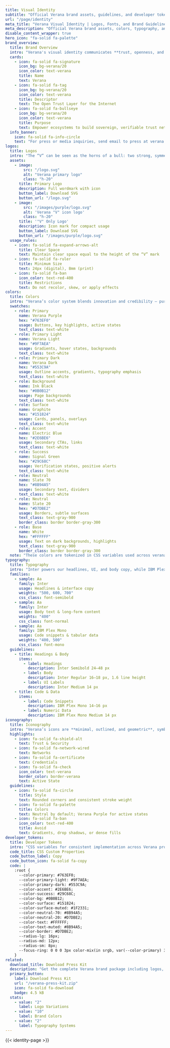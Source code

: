 ```yaml
---
title: Visual Identity
subtitle: "Official Verana brand assets, guidelines, and developer tokens"
url: "/page/identity"
meta_title: "Verana Visual Identity | Logos, Fonts, and Brand Guidelines"
meta_description: "Official Verana brand assets, colors, typography, and logo downloads. Access the Verana Press Kit for partners, media, and developers."
disable_content_wrapper: true
hero_icon: "fa-solid fa-palette"
brand_overview:
  title: Brand Overview
  intro: "Verana's visual identity communicates **trust, openness, and sovereignty** — the core values behind the Open Trust Layer for the Internet."
  cards:
    - icon: fa-solid fa-signature
      icon_bg: bg-verana/20
      icon_color: text-verana
      title: Name
      text: Verana
    - icon: fa-solid fa-tag
      icon_bg: bg-verana/20
      icon_color: text-verana
      title: Descriptor
      text: The Open Trust Layer for the Internet
    - icon: fa-solid fa-bullseye
      icon_bg: bg-verana/20
      icon_color: text-verana
      title: Purpose
      text: Empower ecosystems to build sovereign, verifiable trust networks they fully control
  info_banner:
    icon: fa-solid fa-info-circle
    text: "For press or media inquiries, send email to press at verana dot io or reach our <span class=\"text-verana font-medium inline-flex items-center space-x-2\"><i class=\"fa-brands fa-linkedin\"></i><a href=\"https://www.linkedin.com/company/verana-foundation/\" class=\"hover:text-verana-light\">LinkedIn</a></span>"
logos:
  title: Logos
  intro: "The “V” can be seen as the horns of a bull: two strong, symmetrical lines rising upward from a shared base, embodying power, balance, and determination."
  assets:
    - image:
        src: "/logo.svg"
        alt: "Verana primary logo"
        class: "h-20"
      title: Primary Logo
      description: Full wordmark with icon
      button_label: Download SVG
      button_url: "/logo.svg"
    - image:
        src: "/images/purple/logo.svg"
        alt: 'Verana "V" icon logo'
        class: "h-20"
      title: '"V" Only Logo'
      description: Icon mark for compact usage
      button_label: Download SVG
      button_url: "/images/purple/logo.svg"
  usage_rules:
    - icon: fa-solid fa-expand-arrows-alt
      title: Clear Space
      text: Maintain clear space equal to the height of the “V” mark
    - icon: fa-solid fa-ruler
      title: Minimum Size
      text: 24px (digital), 8mm (print)
    - icon: fa-solid fa-ban
      icon_color: text-red-400
      title: Restrictions
      text: Do not recolor, skew, or apply effects
colors:
  title: Colors
  intro: "Verana’s color system blends innovation and credibility — purple anchors the palette, supported by neutral and accent tones used across the product and brand."
  swatches:
    - role: Primary
      name: Verana Purple
      hex: "#763EF0"
      usage: Buttons, key highlights, active states
      text_class: text-white
    - role: Primary Light
      name: Verana Light
      hex: "#9F7AEA"
      usage: Gradients, hover states, backgrounds
      text_class: text-white
    - role: Primary Dark
      name: Verana Dark
      hex: "#553C9A"
      usage: Outline accents, gradients, typography emphasis
      text_class: text-white
    - role: Background
      name: Ink Black
      hex: "#0B0B12"
      usage: Page backgrounds
      text_class: text-white
    - role: Surface
      name: Graphite
      hex: "#151824"
      usage: Cards, panels, overlays
      text_class: text-white
    - role: Accent
      name: Electric Blue
      hex: "#2E6BE6"
      usage: Secondary CTAs, links
      text_class: text-white
    - role: Success
      name: Signal Green
      hex: "#29C68C"
      usage: Verification states, positive alerts
      text_class: text-white
    - role: Neutral
      name: Slate 70
      hex: "#8B94A5"
      usage: Secondary text, dividers
      text_class: text-white
    - role: Neutral
      name: Slate 20
      hex: "#D7DBE2"
      usage: Borders, subtle surfaces
      text_class: text-gray-900
      border_class: border border-gray-300
    - role: Base
      name: White
      hex: "#FFFFFF"
      usage: Text on dark backgrounds, highlights
      text_class: text-gray-900
      border_class: border border-gray-300
  note: "These colors are tokenized in CSS variables used across verana.io and documentation."
typography:
  title: Typography
  intro: "Inter powers our headlines, UI, and body copy, while IBM Plex Mono supports code and structured data."
  families:
    - sample: Aa
      family: Inter
      usage: Headlines & interface copy
      weights: "500, 600, 700"
      css_class: font-semibold
    - sample: Aa
      family: Inter
      usage: Body text & long-form content
      weights: "400"
      css_class: font-normal
    - sample: Aa
      family: IBM Plex Mono
      usage: Code snippets & tabular data
      weights: "400, 500"
      css_class: font-mono
  guidelines:
    - title: Headings & Body
      items:
        - label: Headings
          description: Inter Semibold 24–48 px
        - label: Body
          description: Inter Regular 16–18 px, 1.6 line height
        - label: UI Labels
          description: Inter Medium 14 px
    - title: Code & Data
      items:
        - label: Code Snippets
          description: IBM Plex Mono 14–16 px
        - label: Numeric Data
          description: IBM Plex Mono Medium 14 px
iconography:
  title: Iconography
  intro: "Verana’s icons are **minimal, outlined, and geometric**, symbolizing trust and transparency."
  highlights:
    - icon: fa-solid fa-shield-alt
      text: Trust & Security
    - icon: fa-solid fa-network-wired
      text: Networks
    - icon: fa-solid fa-certificate
      text: Credentials
    - icon: fa-solid fa-check
      icon_color: text-verana
      border_color: border-verana
      text: Active State
  guidelines:
    - icon: fa-solid fa-circle
      title: Style
      text: Rounded corners and consistent stroke weight
    - icon: fa-solid fa-palette
      title: Colors
      text: Neutral by default; Verana Purple for active states
    - icon: fa-solid fa-ban
      icon_color: text-red-400
      title: Avoid
      text: Gradients, drop shadows, or dense fills
developer_tokens:
  title: Developer Tokens
  intro: "CSS variables for consistent implementation across Verana projects and partner integrations."
  code_title: CSS Custom Properties
  code_button_label: Copy
  code_button_icon: fa-solid fa-copy
  code: |
    :root {
      --color-primary: #763EF0;
      --color-primary-light: #9F7AEA;
      --color-primary-dark: #553C9A;
      --color-accent: #2E6BE6;
      --color-success: #29C68C;
      --color-bg: #0B0B12;
      --color-surface: #151824;
      --color-surface-muted: #1F2331;
      --color-neutral-70: #8B94A5;
      --color-neutral-20: #D7DBE2;
      --color-text: #FFFFFF;
      --color-text-muted: #8B94A5;
      --color-border: #D7DBE2;
      --radius-lg: 16px;
      --radius-md: 12px;
      --radius-sm: 8px;
      --focus-ring: 0 0 0 3px color-mix(in srgb, var(--color-primary) 35%, transparent);
    }
related:
  download_title: Download Press Kit
  description: "Get the complete Verana brand package including logos, colors, typography specimens, and usage guidelines."
  primary_button:
    label: Download Press Kit
    url: "/verana-press-kit.zip"
    icon: fa-solid fa-download
    badge: 4.5 kB
  stats:
    - value: "2"
      label: Logo Variations
    - value: "10"
      label: Brand Colors
    - value: "2"
      label: Typography Systems
---
```


{{< identity-page >}}